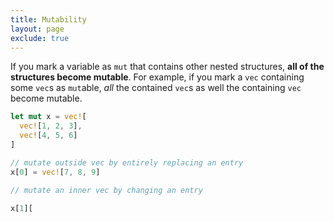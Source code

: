 ```yaml
---
title: Mutability
layout: page
exclude: true
---
```


If you mark a variable as `mut` that contains other nested structures, **all of the structures become mutable**. For example, if you mark a `vec` containing some `vec`s as `mut`able, *all* the contained `vec`s as well the containing `vec` become mutable.
```rust
let mut x = vec![
  vec![1, 2, 3],
  vec![4, 5, 6]
]

// mutate outside vec by entirely replacing an entry
x[0] = vec![7, 8, 9]

// mutate an inner vec by changing an entry

x[1][
```
<!--stackedit_data:
eyJoaXN0b3J5IjpbLTQwMDE3NDM0MF19
-->